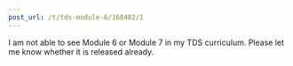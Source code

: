 ```yaml
---
post_url: /t/tds-module-6/168482/1
---
```

I am not able to see Module 6 or Module 7 in my TDS curriculum. Please let me know whether it is released already.